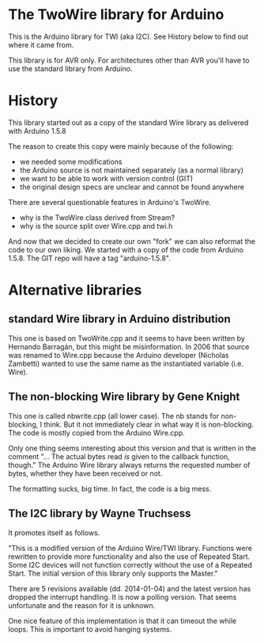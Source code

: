 # The TwoWire library for Arduino

This is the Arduino library for TWI (aka I2C). See History below to find
out where it came from.

This library is for AVR only. For architectures other than AVR you'll have
to use the standard library from Arduino.

# History

This library started out as a copy of the standard Wire library as
delivered with Arduino 1.5.8

The reason to create this copy were mainly because of the following:
* we needed some modifications
* the Arduino source is not maintained separately (as a normal library)
* we want to be able to work with version control (GIT)
* the original design specs are unclear and cannot be found anywhere

There are several questionable features in Arduino's TwoWire.
* why is the TwoWire class derived from Stream?
* why is the source split over Wire.cpp and twi.h

And now that we decided to create our own "fork" we can also reformat the
code to our own liking. We started with a copy of the code from
Arduino 1.5.8. The GIT repo will have a tag "arduino-1.5.8".

# Alternative libraries

## standard Wire library in Arduino distribution

This one is based on TwoWrite.cpp and it seems to have been written by
Hernando Barragán, but this might be misinformation. In 2006 that source
was renamed to Wire.cpp because the Arduino developer (Nicholas Zambetti)
wanted to use the same name as the instantiated variable (i.e. Wire).

## The non-blocking Wire library by Gene Knight

This one is called nbwrite.cpp (all lower case). The nb stands for
non-blocking, I think. But it not immediately clear in what way it is
non-blocking. The code is mostly copied from the Arduino Wire.cpp.

Only one thing seems interesting about this version and that is written in
the comment "... The actual bytes read *is* given to the callback function,
though." The Arduino Wire library always returns the requested number of
bytes, whether they have been received or not.

The formatting sucks, big time. In fact, the code is a big mess.

## The I2C library by Wayne Truchsess

It promotes itself as follows.

 "This is a modified version of the Arduino Wire/TWI
  library.  Functions were rewritten to provide more functionality
  and also the use of Repeated Start.  Some I2C devices will not
  function correctly without the use of a Repeated Start.  The
  initial version of this library only supports the Master."

There are 5 revisions available (dd. 2014-01-04) and the latest version has
dropped the interrupt handling. It is now a polling version. That seems
unfortunate and the reason for it is unknown.

One nice feature of this implementation is that it can timeout the while
loops. This is important to avoid hanging systems.
